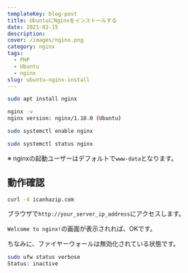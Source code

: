 ```yaml
---
templateKey: blog-post
title: UbuntuにNginxをインストールする
date: 2021-02-15
description:
cover: /images/nginx.png
category: nginx
tags:
  - PHP
  - Ubuntu
  - nginx
slug: ubuntu-nginx-install
---
```


```bash
sudo apt install nginx
```

```bash
nginx -v
nginx version: nginx/1.18.0 (Ubuntu)
```

```bash
sudo systemctl enable nginx
```

```bash
sudo systemctl status nginx
```

※ nginxの起動ユーザーはデフォルトで`www-data`となります。

## 動作確認

```bash
curl -4 icanhazip.com
```

ブラウザで`http://your_server_ip_address`にアクセスします。

`Welcome to nginx!`の画面が表示されれば、OKです。

ちなみに、ファイヤーウォールは無効化されている状態です。
```bash
sudo ufw status verbose
Status: inactive
```